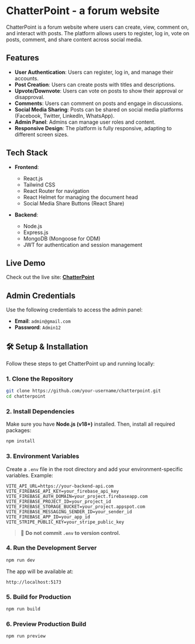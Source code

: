 # ChatterPoint - a forum website

ChatterPoint is a forum website where users can create, view, comment on, and interact with posts. The platform allows users to register, log in, vote on posts, comment, and share content across social media.

## Features

- **User Authentication**: Users can register, log in, and manage their accounts.
- **Post Creation**: Users can create posts with titles and descriptions.
- **Upvote/Downvote**: Users can vote on posts to show their approval or disapproval.
- **Comments**: Users can comment on posts and engage in discussions.
- **Social Media Sharing**: Posts can be shared on social media platforms (Facebook, Twitter, LinkedIn, WhatsApp).
- **Admin Panel**: Admins can manage user roles and content.
- **Responsive Design**: The platform is fully responsive, adapting to different screen sizes.

## Tech Stack

- **Frontend**: 
  - React.js
  - Tailwind CSS
  - React Router for navigation
  - React Helmet for managing the document head
  - Social Media Share Buttons (React Share)

- **Backend**: 
  - Node.js
  - Express.js
  - MongoDB (Mongoose for ODM)
  - JWT for authentication and session management

## Live Demo

Check out the live site: **[ChatterPoint](https://chatterpoint.web.app)**

## Admin Credentials

Use the following credentials to access the admin panel:

- **Email**: `admin@gmail.com`
- **Password**: `Admin12`

## 🛠️ Setup & Installation

Follow these steps to get ChatterPoint up and running locally:

### 1. **Clone the Repository**

```bash
git clone https://github.com/your-username/chatterpoint.git
cd chatterpoint
```

### 2. **Install Dependencies**

Make sure you have **Node.js (v18+)** installed. Then, install all required packages:

```bash
npm install
```

### 3. **Environment Variables**

Create a `.env` file in the root directory and add your environment-specific variables. Example:

```env
VITE_API_URL=https://your-backend-api.com
VITE_FIREBASE_API_KEY=your_firebase_api_key
VITE_FIREBASE_AUTH_DOMAIN=your_project.firebaseapp.com
VITE_FIREBASE_PROJECT_ID=your_project_id
VITE_FIREBASE_STORAGE_BUCKET=your_project.appspot.com
VITE_FIREBASE_MESSAGING_SENDER_ID=your_sender_id
VITE_FIREBASE_APP_ID=your_app_id
VITE_STRIPE_PUBLIC_KEY=your_stripe_public_key
```

> 🔐 **Do not commit `.env` to version control.**

### 4. **Run the Development Server**

```bash
npm run dev
```

The app will be available at:

```
http://localhost:5173
```

### 5. **Build for Production**

```bash
npm run build
```

### 6. **Preview Production Build**

```bash
npm run preview
```